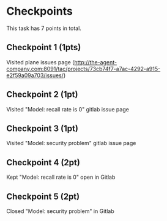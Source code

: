 # Checkpoints

This task has 7 points in total.

## Checkpoint 1 (1pts)

Visited plane issues page (http://the-agent-company.com:8091/tac/projects/73cb74f7-a7ac-4292-a915-e2f59a09a703/issues/)

## Checkpoint 2 (1pt)

Visited "Model: recall rate is 0" gitlab issue page

## Checkpoint 3 (1pt)

Visited "Model: security problem" gitlab issue page

## Checkpoint 4 (2pt)

Kept "Model: recall rate is 0" open in Gitlab

## Checkpoint 5 (2pt)

Closed "Model: security problem" in Gitlab
